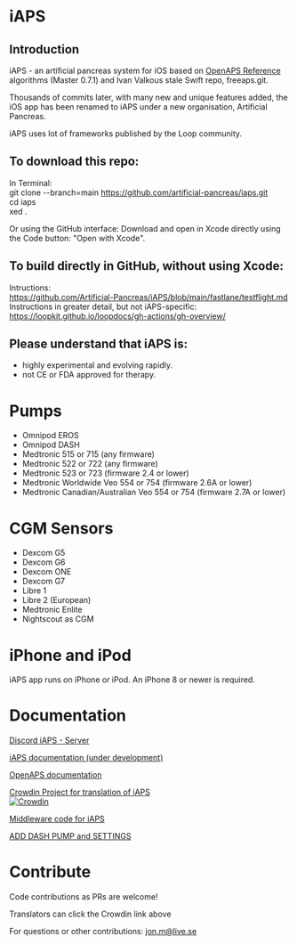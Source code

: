 # iAPS

## Introduction 

iAPS - an artificial pancreas system for iOS based on [OpenAPS Reference](https://github.com/openaps/oref0) algorithms (Master 0.7.1) and Ivan Valkous stale Swift repo, freeaps.git.

Thousands of commits later, with many new and unique features added, the iOS app has been renamed to iAPS under a new organisation, Artificial Pancreas. 

iAPS uses lot of frameworks published by the Loop community. 

## To download this repo: 

In Terminal:  
git clone --branch=main https://github.com/artificial-pancreas/iaps.git  
cd iaps  
xed .  

Or using the GitHub interface: 
Download and open in Xcode directly using the Code button: "Open with Xcode".  

## To build directly in GitHub, without using Xcode: 

Intructions:  
https://github.com/Artificial-Pancreas/iAPS/blob/main/fastlane/testflight.md   
Instructions in greater detail, but not iAPS-specific:  
https://loopkit.github.io/loopdocs/gh-actions/gh-overview/
 
## Please understand that iAPS is:  
- highly experimental and evolving rapidly.
- not CE or FDA approved for therapy.

# Pumps

- Omnipod EROS  
- Omnipod DASH  
- Medtronic 515 or 715 (any firmware)  
- Medtronic 522 or 722 (any firmware)  
- Medtronic 523 or 723 (firmware 2.4 or lower)  
- Medtronic Worldwide Veo 554 or 754 (firmware 2.6A or lower)  
- Medtronic Canadian/Australian Veo 554 or 754 (firmware 2.7A or lower)   

# CGM Sensors

- Dexcom G5  
- Dexcom G6   
- Dexcom ONE   
- Dexcom G7   
- Libre 1   
- Libre 2 (European)   
- Medtronic Enlite
- Nightscout as CGM

# iPhone and iPod

iAPS app runs on iPhone or iPod. An iPhone 8 or newer is required.

# Documentation

[Discord iAPS - Server ](https://discord.gg/pmQjr9RDC)

[iAPS documentation (under development)](https://iaps.readthedocs.io/en/latest/)

[OpenAPS documentation](https://openaps.readthedocs.io/en/latest/)

[Crowdin Project for translation of iAPS](https://crowdin.com/project/iaps)  
[![Crowdin](https://badges.crowdin.net/iaps/localized.svg)](https://crowdin.com/project/iaps)

[Middleware code for iAPS](https://github.com/Jon-b-m/middleware)

[ADD DASH PUMP and SETTINGS](https://loopkit.github.io/loopdocs/loop-3/omnipod/)


# Contribute

Code contributions as PRs are welcome!

Translators can click the Crowdin link above  

For questions or other contributions: jon.m@live.se
